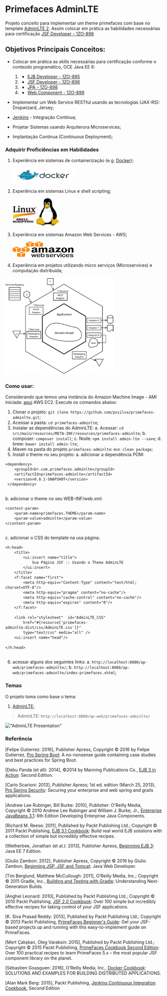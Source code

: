 Primefaces AdminLTE
==============================================
Projeto conceito para implementar um theme primefaces com base no template [AdminLTE 2](https://adminlte.io/themes/AdminLTE/index2.html). Assim colocar em prática as habilidades necessárias para certificação [JSF Developer - 1ZO-896](https://education.oracle.com/pls/web_prod-plq-dad/view_pdf?c_org_id=378219&amp;c_lang=PTB&amp;c_id=D77738GC10)

## Objetivos Principais Conceitos:
- Colocar em prática as skills necessárias para certificação conforme o conteúdo programático, OCE Java EE 6: 
    1. - [EJB Developer - 1ZO-895](https://education.oracle.com/pls/web_prod-plq-dad/view_pdf?c_org_id=378219&c_lang=PTB&c_id=D77742GC10)
    2. - [JSF Developer - 1ZO-896](https://education.oracle.com/pls/web_prod-plq-dad/view_pdf?c_org_id=378219&c_lang=PTB&c_id=D77738GC10)
    3. - [JPA - 1ZO-898](https://education.oracle.com/pls/web_prod-plq-dad/view_pdf?c_org_id=378219&c_lang=PTB&c_id=D77746GC10)
    4. - [Web Component - 1ZO-899](https://education.oracle.com/pls/web_prod-plq-dad/view_pdf?c_org_id=378219&c_lang=PTB&c_id=D71828)
	
- Implementar um Web Service RESTful usando as tecnologias (JAX-RS): Dropwizard, Jersey;
- [Jenkins](https://jenkins.io/) - Integração Contínua; 
- Projetar Sistemas usando Arquiterura Microservices;
- Implantação Contínua (Continuous Deployment);

### Adquirir Proficiências em Habilidades

1. Experiência em sistemas de containerização (e.g. [Docker](https://hub.docker.com/r/pss1suporte/paas-docker/));
    <p><img src="https://github.com/pssilva/primefaces-adminlte/blob/master/doc-repo/docker.png" alt="Experiência em sistemas de containerização Docker" height="50" width="195"></p>
2. Experiência em sistemas Linux e shell scripting;
    <p><img src="https://github.com/pssilva/primefaces-adminlte/blob/master/doc-repo/shell-linux.jpeg" alt="Experiência em sistemas Linux e shell scripting" height="91" width="150"></p>
3. Experiência em sistemas Amazon Web Services - AWS;
    <p><img src="https://github.com/pssilva/primefaces-adminlte/blob/master/doc-repo/aws.png" alt="Experiência em sistemas Amazon Web Services - AWS" height="50" width="195"></p>
4. Experiência em projetos utilizando micro serviços (Microservices) e computação distribuída;

![Microservices](https://github.com/pssilva/primefaces-adminlte/blob/master/doc-repo/microservices-domain.png)

### Como usar:
Considerando que temos uma instância do Amazon Machine Image - AMI iniciada: [aqui](https://docs.aws.amazon.com/pt_br/AWSEC2/latest/UserGuide/AccessingInstances.html) AWS EC2. Execute os comandos abaixo:

1. Clonar o projeto: `git clone https://github.com/pssilva/primefaces-adminlte.git`;
2. Acessar a pasta: `cd primefaces-adminlte`;
3. Instalar as dependências do AdminLTE: 
    a. Acessar: `cd src/main/resources/META-INF/resources/primefaces-adminlte`;
    b. composer: `composer install`;
    c. Node: `npm install admin-lte --save`;
    d. brew: `bower install admin-lte`;
4. Maven na pasta do projeto `primefaces-adminlte`:  `mvn clean package`;
5. Install o theme no seu projeto:
    a. adicionar a dependência POM:
     
```
<dependency>
	<groupId>br.com.primefaces.adminlte</groupId>
	<artifactId>primefaces-adminlte</artifactId>
	<version>0.0.1-SNAPSHOT</version>
 </dependency>
	 
```	 
	
   b. adicionar o theme no seu WEB-INF/web.xml:
   
```
<context-param>
	<param-name>primefaces.THEME</param-name>
	<param-value>adminlte</param-value>
</context-param>
	 
```	 

   c. adicionar o CSS do template na usa página:
   
```
<h:head>
    <title>
    	<ui:insert name="title"> 
        	Sua Página JSF :: Usando o Thema AdminLTE
    	</ui:insert>
    </title>
    <f:facet name="first">
        <meta http-equiv="Content-Type" content="text/html; charset=UTF-8"/>
        <meta http-equiv="pragma" content="no-cache"/>
        <meta http-equiv="cache-control" content="no-cache"/>
        <meta http-equiv="expires" content="0"/>
    </f:facet>
    
    <link rel="stylesheet"  id="AdminLTE_CSS"
		href="#{resource['primefaces-adminlte:dist/css/AdminLTE.css']}" 
        type="text/css" media="all" />
    <ui:insert name="head"/>
    
</h:head>
	 
```	 

6. acessar alguns dos seguintes links: 
    a. `http://localhost:8080/ap-web/primefaces-adminlte/`;
    b. `http://localhost:8080/ap-web/primefaces-adminlte/index-primefaces.xhtml`;

### Temas 
O projeto toma como base o tema:

1. [AdminLTE](https://github.com/almasaeed2010/AdminLTE); <br />
>AdminLTE: `http://localhost:8080/ap-web/primefaces-adminlte/`

!["AdminLTE Presentation"](https://almsaeedstudio.com/AdminLTE2.png "AdminLTE Presentation")


### Referência

\[Felipe Gutierrez: 2016\], Publisher Apress, Copyright © 2016 by Felipe Gutierrez, [Pro Spring Boot](https://www.apress.com/us/book/9781484214329): A no-nonsense guide containing case studies and best practices for Spring Boot.<br />

\[Debu Panda (et all): 2014\], ©2014 by Manning Publications Co., [EJB 3 in Action](https://www.manning.com/books/ejb-3-in-action-second-edition): Second Edition.<br />

\[Carlo Scarioni: 2013\], Publisher Apress; 1st ed. edition (March 25, 2013), [Pro Spring Security](https://www.apress.com/us/book/9781430248187): Securing your enterprise and web spring and grails applications.<br />

\[Andrew Lee Rubinger, Bill Burke: 2010\], Publisher: O'Reilly Media, Copyright © 2010 Andrew Lee Rubinger and William J. Burke, Jr., [Enterprise JavaBeans 3.1](http://shop.oreilly.com/product/9780596158033.do): 6th Edition Developing Enterprise Java Components.<br />

\[Richard M. Reese: 2011\], Published by Packt Publishing Ltd.; Copyright © 2011 Packt Publishing, [EJB 3.1 Cookbook](https://www.packtpub.com/networking-and-servers/ejb-31-cookbook): Build real world EJB solutions with a collection of simple but incredibly effective recipes.<br />

\[Wetherbee, Jonathan (et al.): 2013\], Publisher Apress, [Beginning EJB 3](https://www.apress.com/us/book/9781430246923): Java EE 7 Edition. <br />

\[Giulio Zambon: 2012\], Publisher Apress, Copyright © 2016 by Giulio Zambon, [Beginning JSP, JSF and Tomcat](https://www.apress.com/us/book/9781430246237): Java Web Developer.<br />

\[Tim Berglund, Matthew McCullough: 2011\], O’Reilly Media, Inc.; Copyright © 2011 Gradle, Inc., [Building and Testing with Gradle](http://shop.oreilly.com/product/0636920019909.do): Understanding Next-Generation Builds.<br />

\[Anghel Leonard: 2010\], Published by Packt Publishing Ltd.; Copyright © 2010 Packt Publishing, [JSF 2.0 Cookbook](https://www.packtpub.com/web-development/jsf-20-cookbook): Over 100 simple but incredibly effective recipes for taking control of your JSF applications.<br />

\[K. Siva Prasad Reddy: 2013\], Published by Packt Publishing Ltd.; Copyright © 2013 Packt Publishing, [PrimeFaces Beginner's Guide](https://www.packtpub.com/web-development/primefaces-beginners-guide): Get your JSF-based projects up and running with this easy-to-implement guide on PrimeFaces.<br />

\[Mert Çalışkan, Oleg Varaksin: 2015\], Published by Packt Publishing Ltd.; Copyright © 2015 Packt Publishing, [PrimeFaces Cookbook Second Edition](https://www.packtpub.com/application-development/primefaces-cookbook-second-edition): Over 100 practical recipes to learn PrimeFaces 5.x – the most popular JSF component library on the planet.<br />

\[Sébastien Goasguen: 2016\], O’Reilly Media, Inc., [Docker Cookbook](http://www.allitebooks.com/docker-cookbook/): SOLUTIONS AND EXAMPLES FOR BUILDING DISTRIBUTED APPLICATIONS.<br />

\[Alan Mark Berg: 2015\], Packt Publishing, [Jenkins Continuous Integration Cookbook](https://ebooks-it.org/1784390089-ebook.htm), Second Edition<br />

